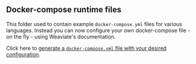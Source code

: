 ## Docker-compose runtime files

This folder used to contain example `docker-compose.yml` files for various
languages. Instead you can now configure your own docker-compose file - on the
fly - using Weaviate's documentation.

Click here to [generate a `docker-compose.yml` file with your desired
configuration](https://weaviate.io/developers/weaviate/installation/docker-compose).
